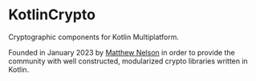 # KotlinCrypto

Cryptographic components for Kotlin Multiplatform.

Founded in January 2023 by [Matthew Nelson][url-05nelsonm] in order to provide the 
community with well constructed, modularized crypto libraries written in Kotlin. 

[url-05nelsonm]: https://github.com/05nelsonm
